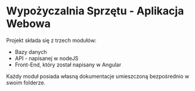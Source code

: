 # Wypożyczalnia Sprzętu - Aplikacja Webowa
Projekt składa się z trzech modułów:

* Bazy danych
* API - napisanej w nodeJS
* Front-End, który został napisany w Angular

Każdy moduł posiada własną dokumentacje umieszczoną bezpośrednio w swoim folderze.

